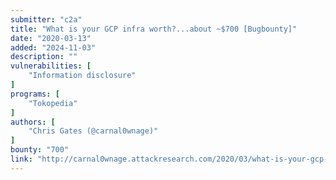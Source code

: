 ```yaml
---
submitter: "c2a"
title: "What is your GCP infra worth?...about ~$700 [Bugbounty]"
date: "2020-03-13"
added: "2024-11-03"
description: ""
vulnerabilities: [
    "Information disclosure"
]
programs: [
    "Tokopedia"
]
authors: [
    "Chris Gates (@carnal0wnage)"
]
bounty: "700"
link: "http://carnal0wnage.attackresearch.com/2020/03/what-is-your-gcp-infra-worthabout-700.html"
---
```




